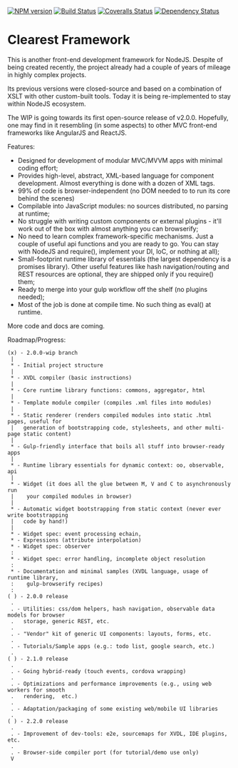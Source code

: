 [![NPM version][npm-image]][npm-url] [![Build Status][travis-image]][travis-url] [![Coveralls Status][coveralls-image]][coveralls-url] [![Dependency Status][depstat-image]][depstat-url]
# Clearest Framework

This is another front-end development framework for NodeJS.
Despite of being created recently, the project already had a couple of years of mileage in highly complex projects.

Its previous versions were closed-source and based on a combination of XSLT with other custom-built tools. Today it is being re-implemented to stay within NodeJS ecosystem. 

The WIP is going towards its first open-source release of v2.0.0. Hopefully, one may find in it resembling (in some aspects) to other MVC front-end frameworks like AngularJS and ReactJS.

Features:
* Designed for development of modular MVC/MVVM apps with minimal coding effort;
* Provides high-level, abstract, XML-based language for component development. Almost everything is done with a dozen of XML tags.
* 99% of code is browser-independent (no DOM needed to to run its core behind the scenes)
* Compilable into JavaScript modules: no sources distributed, no parsing at runtime;
* No struggle with writing custom components or external plugins - it'll work out of the box with almost anything you can browserify;
* No need to learn complex framework-specific mechanisms. Just a couple of useful api functions and you are ready to go. You can stay with NodeJS and require(),
 implement your DI, IoC, or nothing at all);
* Small-footprint runtime library of essentials (the largest dependency is a promises library). Other useful features like hash navigation/routing and REST resources
  are optional, they are shipped only if you require() them;
* Ready to merge into your gulp workflow off the shelf (no plugins needed);
* Most of the job is done at compile time. No such thing as eval() at runtime.

More code and docs are coming.

Roadmap/Progress:
```
(x) - 2.0.0-wip branch
 |
 * - Initial project structure
 |
 * - XVDL compiler (basic instructions)
 |
 * - Core runtime library functions: commons, aggregator, html
 |
 * - Template module compiler (compiles .xml files into modules)
 |
 * - Static renderer (renders compiled modules into static .html pages, useful for
 |   generation of bootstrapping code, stylesheets, and other multi-page static content)
 |
 * - Gulp-friendly interface that boils all stuff into browser-ready apps
 |
 * - Runtime library essentials for dynamic context: oo, observable, api
 |
 * - Widget (it does all the glue between M, V and C to asynchronously run
 |    your compiled modules in browser)
 |
 * - Automatic widget bootstrapping from static context (never ever write bootstrapping
 |   code by hand!)
 |
 * - Widget spec: event processing echain,
 * - Expressions (attribute interpolation)
 * - Widget spec: observer
 :
 * - Widget spec: error handling, incomplete object resolution
 :
 * - Documentation and minimal samples (XVDL language, usage of runtime library,
 :    gulp-browserify recipes)
 :
( ) - 2.0.0 release
 .
 . - Utilities: css/dom helpers, hash navigation, observable data models for browser
 .   storage, generic REST, etc.
 .
 . - "Vendor" kit of generic UI components: layouts, forms, etc.
 .
 . - Tutorials/Sample apps (e.g.: todo list, google search, etc.)
 .
( ) - 2.1.0 release
 .
 . - Going hybrid-ready (touch events, cordova wrapping)
 .
 . - Optimizations and performance improvements (e.g., using web workers for smooth
 .	 rendering,  etc.)
 .
 . - Adaptation/packaging of some existing web/mobile UI libraries
 .
( ) - 2.2.0 release
 .
 . - Improvement of dev-tools: e2e, sourcemaps for XVDL, IDE plugins, etc.
 .
 . - Browser-side compiler port (for tutorial/demo use only)
 V
```

[npm-url]: https://www.npmjs.com/package/clearest
[npm-image]: https://badge.fury.io/js/clearest.svg
[travis-url]: https://travis-ci.org/m0nzderr/clearest
[travis-image]: https://img.shields.io/travis/m0nzderr/clearest/2.0.0-wip.svg
[coveralls-url]:  https://coveralls.io/github/m0nzderr/clearest
[coveralls-image]: https://img.shields.io/coveralls/m0nzderr/clearest/2.0.0-wip.svg
[depstat-url]: https://david-dm.org/m0nzderr/clearest/2.0.0-wip
[depstat-image]: https://david-dm.org/m0nzderr/clearest/2.0.0-wip.svg